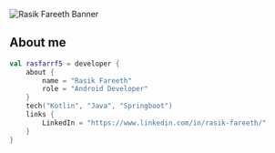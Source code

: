 ![Rasik Fareeth Banner](https://raw.github.com/rasfarrf5/rasfarrf5/master/github.png)

## About me
```kotlin
val rasfarrf5 = developer {
    about {
        name = "Rasik Fareeth"
        role = "Android Developer"
    }
    tech("Kotlin", "Java", "Springboot")
    links {
        LinkedIn = "https://www.linkedin.com/in/rasik-fareeth/"
    }
}
```


<!--
**rasfarrf5/rasfarrf5** is a ✨ _special_ ✨ repository because its `README.md` (this file) appears on your GitHub profile.

Here are some ideas to get you started:

- 🔭 I’m currently working on ...
- 🌱 I’m currently learning ...
- 👯 I’m looking to collaborate on ...
- 🤔 I’m looking for help with ...
- 💬 Ask me about ...
- 📫 How to reach me: ...
- 😄 Pronouns: ...
- ⚡ Fun fact: ...
-->
